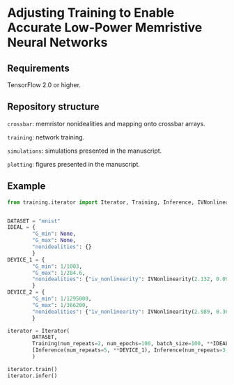 # Adjusting Training to Enable Accurate Low-Power Memristive Neural Networks

## Requirements

TensorFlow 2.0 or higher.

## Repository structure

`crossbar`: memristor nonidealities and mapping onto crossbar arrays.

`training`: network training.

`simulations`: simulations presented in the manuscript.

`plotting`: figures presented in the manuscript.

## Example

```python
from training.iterator import Iterator, Training, Inference, IVNonlinearity


DATASET = "mnist"
IDEAL = {
        "G_min": None,
        "G_max": None,
        "nonidealities": {}
        }
DEVICE_1 = {
        "G_min": 1/1003,
        "G_max": 1/284.6,
        "nonidealities": {"iv_nonlinearity": IVNonlinearity(2.132, 0.095)}
        }
DEVICE_2 = {
        "G_min": 1/1295000,
        "G_max": 1/366200,
        "nonidealities": {"iv_nonlinearity": IVNonlinearity(2.989, 0.369)}
        }

iterator = Iterator(
        DATASET,
        Training(num_repeats=2, num_epochs=100, batch_size=100, **IDEAL),
        [Inference(num_repeats=5, **DEVICE_1), Inference(num_repeats=3, **DEVICE_2)],
        )

iterator.train()
iterator.infer()
```
